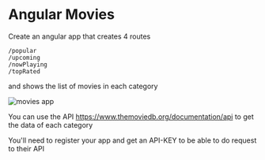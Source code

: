 # Angular Movies

Create an angular app that creates 4 routes

    /popular
    /upcoming
    /nowPlaying
    /topRated

and shows the list of movies in each category

![movies app](img/movies-app.gif)

You can use the API https://www.themoviedb.org/documentation/api to get the data of each category 

You'll need to register your app and get an API-KEY to be able to do request to their API

